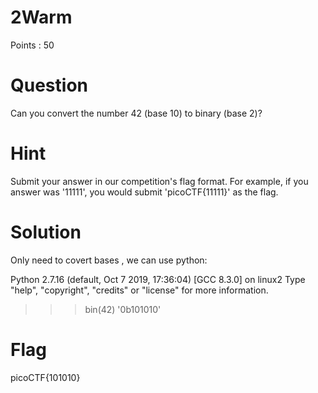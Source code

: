 # 2Warm

Points : 50

# Question
Can you convert the number 42 (base 10) to binary (base 2)? 

# Hint 
Submit your answer in our competition's flag format. For example, if you answer was '11111', you would submit 'picoCTF{11111}' as the flag.

# Solution
Only need to covert bases , we can use python:

Python 2.7.16 (default, Oct  7 2019, 17:36:04) 
[GCC 8.3.0] on linux2
Type "help", "copyright", "credits" or "license" for more information.
>>> bin(42)
'0b101010'
>>> 


# Flag
picoCTF{101010}
